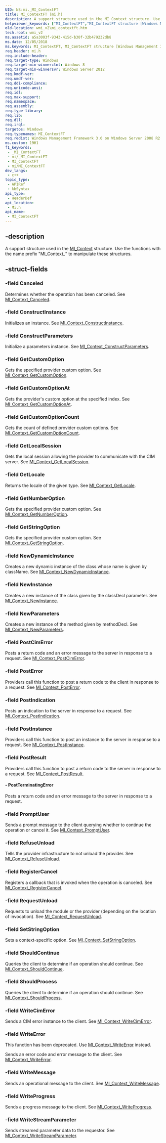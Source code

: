 ```yaml
---
UID: NS:mi._MI_ContextFT
title: MI_ContextFT (mi.h)
description: A support structure used in the MI_Context structure. Use the functions with the name prefix &quot;MI_Context_&quot; to manipulate these structures.
helpviewer_keywords: ["MI_ContextFT","MI_ContextFT structure [Windows Management Infrastructure (MI)]","mi/MI_ContextFT","wmi_v2.mi_contextft"]
old-location: wmi_v2\mi_contextft.htm
tech.root: wmi_v2
ms.assetid: a5a3003f-9343-415d-b30f-32b479232db8
ms.date: 12/05/2018
ms.keywords: MI_ContextFT, MI_ContextFT structure [Windows Management Infrastructure (MI)], mi/MI_ContextFT, wmi_v2.mi_contextft
req.header: mi.h
req.include-header: 
req.target-type: Windows
req.target-min-winverclnt: Windows 8
req.target-min-winversvr: Windows Server 2012
req.kmdf-ver: 
req.umdf-ver: 
req.ddi-compliance: 
req.unicode-ansi: 
req.idl: 
req.max-support: 
req.namespace: 
req.assembly: 
req.type-library: 
req.lib: 
req.dll: 
req.irql: 
targetos: Windows
req.typenames: MI_ContextFT
req.redist: Windows Management Framework 3.0 on Windows Server 2008 R2 with SP1,     Windows 7 with SP1, and Windows Server 2008 with SP2
ms.custom: 19H1
f1_keywords:
 - _MI_ContextFT
 - mi/_MI_ContextFT
 - MI_ContextFT
 - mi/MI_ContextFT
dev_langs:
 - c++
topic_type:
 - APIRef
 - kbSyntax
api_type:
 - HeaderDef
api_location:
 - Mi.h
api_name:
 - MI_ContextFT
---
```


## -description

A support structure used in the <a href="/windows/desktop/api/mi/ns-mi-mi_context">MI_Context</a> 
     structure. Use the functions with the name prefix "MI_Context_" to manipulate these 
     structures.

## -struct-fields

### -field Canceled

Determines whether the operation has been canceled. See 
       <a href="/previous-versions/windows/desktop/api/mi/nf-mi-mi_context_canceled">MI_Context_Canceled</a>.

### -field ConstructInstance

Initializes an instance. See 
       <a href="/previous-versions/windows/desktop/api/mi/nf-mi-mi_context_constructinstance">MI_Context_ConstructInstance</a>.

### -field ConstructParameters

Initialize a parameters instance. See 
       <a href="/previous-versions/windows/desktop/api/mi/nf-mi-mi_context_constructparameters">MI_Context_ConstructParameters</a>.

### -field GetCustomOption

Gets the specified provider custom option. See 
       <a href="/previous-versions/windows/desktop/api/mi/nf-mi-mi_context_getcustomoption">MI_Context_GetCustomOption</a>.

### -field GetCustomOptionAt

Gets the provider's custom option at the specified index. See 
       <a href="/previous-versions/windows/desktop/api/mi/nf-mi-mi_context_getcustomoptionat">MI_Context_GetCustomOptionAt</a>.

### -field GetCustomOptionCount

Gets the count of defined provider custom options. See 
       <a href="/previous-versions/windows/desktop/api/mi/nf-mi-mi_context_getcustomoptioncount">MI_Context_GetCustomOptionCount</a>.

### -field GetLocalSession

Gets the local session allowing the provider to communicate with the CIM server. See 
       <a href="/previous-versions/windows/desktop/api/mi/nf-mi-mi_context_getlocalsession">MI_Context_GetLocalSession</a>.

### -field GetLocale

Returns the locale of the given type. See 
       <a href="/previous-versions/windows/desktop/api/mi/nf-mi-mi_context_getlocale">MI_Context_GetLocale</a>.

### -field GetNumberOption

Gets the specified provider custom option. See 
       <a href="/previous-versions/windows/desktop/api/mi/nf-mi-mi_context_getnumberoption">MI_Context_GetNumberOption</a>.

### -field GetStringOption

Gets the specified provider custom option. See 
       <a href="/previous-versions/windows/desktop/api/mi/nf-mi-mi_context_getstringoption">MI_Context_GetStringOption</a>.

### -field NewDynamicInstance

Creates a new dynamic instance of the class whose name is given by className. See 
       <a href="/previous-versions/windows/desktop/api/mi/nf-mi-mi_context_newdynamicinstance">MI_Context_NewDynamicInstance</a>.

### -field NewInstance

Creates a new instance of the class given by the classDecl parameter. See 
       <a href="/previous-versions/windows/desktop/api/mi/nf-mi-mi_context_newinstance">MI_Context_NewInstance</a>.

### -field NewParameters

Creates a new instance of the method given by methodDecl. See 
       <a href="/previous-versions/windows/desktop/api/mi/nf-mi-mi_context_newparameters">MI_Context_NewParameters</a>.

### -field PostCimError

Posts a return code and an error message to the server in response to a request. See 
       <a href="/previous-versions/windows/desktop/api/mi/nf-mi-mi_context_postcimerror">MI_Context_PostCimError</a>.

### -field PostError

Providers call this function to post a return code to the client in response to a request. See 
       <a href="/previous-versions/windows/desktop/api/mi/nf-mi-mi_context_posterror">MI_Context_PostError</a>.

### -field PostIndication

Posts an indication to the server in response to a request. See 
       <a href="/previous-versions/windows/desktop/api/mi/nf-mi-mi_context_postindication">MI_Context_PostIndication</a>.

### -field PostInstance

Providers call this function to post an instance to the server in response to a request. See 
       <a href="/previous-versions/windows/desktop/api/mi/nf-mi-mi_context_postinstance">MI_Context_PostInstance</a>.

### -field PostResult

Providers call this function to post a return code to the server in response to a request. See 
       <a href="/previous-versions/windows/desktop/api/mi/nf-mi-mi_context_postresult">MI_Context_PostResult</a>.

#### - PostTerminatingError

Posts a return code and an error message to the server in response to a request.

### -field PromptUser

Sends a prompt message to the client querying whether to continue the operation or cancel it. See 
       <a href="/previous-versions/windows/desktop/api/mi/nf-mi-mi_context_promptuser">MI_Context_PromptUser</a>.

### -field RefuseUnload

Tells the provider infrastructure to not unload the provider. See 
       <a href="/previous-versions/windows/desktop/api/mi/nf-mi-mi_context_refuseunload">MI_Context_RefuseUnload</a>.

### -field RegisterCancel

Registers a callback that is invoked when the operation is canceled. See 
       <a href="/previous-versions/windows/desktop/api/mi/nf-mi-mi_context_registercancel">MI_Context_RegisterCancel</a>.

### -field RequestUnload

Requests to unload the module or the provider (depending on the location of invocation). See 
       <a href="/previous-versions/windows/desktop/api/mi/nf-mi-mi_context_requestunload">MI_Context_RequestUnload</a>.

### -field SetStringOption

Sets a context-specific option. See 
       <a href="/previous-versions/windows/desktop/api/mi/nf-mi-mi_context_setstringoption">MI_Context_SetStringOption</a>.

### -field ShouldContinue

Queries the client to determine if an operation should continue. See 
       <a href="/previous-versions/windows/desktop/api/mi/nf-mi-mi_context_shouldcontinue">MI_Context_ShouldContinue</a>.

### -field ShouldProcess

Queries the client to determine if an operation should continue. See 
       <a href="/previous-versions/windows/desktop/api/mi/nf-mi-mi_context_shouldprocess">MI_Context_ShouldProcess</a>.

### -field WriteCimError

Sends a CIM error instance to the client. See 
       <a href="/previous-versions/windows/desktop/api/mi/nf-mi-mi_context_writecimerror">MI_Context_WriteCimError</a>.

### -field WriteError

This function has been deprecated. Use 
       <a href="/previous-versions/windows/desktop/api/mi/nf-mi-mi_context_writeerror">MI_Context_WriteError</a> instead.

Sends an error code and error message to the client. See 
       <a href="/previous-versions/windows/desktop/api/mi/nf-mi-mi_context_writeerror">MI_Context_WriteError</a>.

### -field WriteMessage

Sends an operational message to the client. See 
       <a href="/previous-versions/windows/desktop/api/mi/nf-mi-mi_context_writemessage">MI_Context_WriteMessage</a>.

### -field WriteProgress

Sends a progress message to the client. See 
       <a href="/previous-versions/windows/desktop/api/mi/nf-mi-mi_context_writeprogress">MI_Context_WriteProgress</a>.

### -field WriteStreamParameter

Sends streamed parameter data to the requestor. See 
       <a href="/previous-versions/windows/desktop/api/mi/nf-mi-mi_context_writestreamparameter">MI_Context_WriteStreamParameter</a>.
       